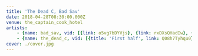 ```yaml
---
title: 'The Dead C, Bad Sav'
date: 2018-04-28T08:30:00.000Z
venue: the_captain_cook_hotel
artists:
    - {name: bad_sav, vid: [{link: o5vg7bDYVjs}, {link: rxDXsQHadIw}, {link: 4VBXflh67f0}]}
    - {name: the_dead_c, vid: [{title: 'First half', link: Q08h7Tyhqu0}, {title: 'Last quarter', link: sZvccyLtezo}]}
cover: ./cover.jpg
---
```

